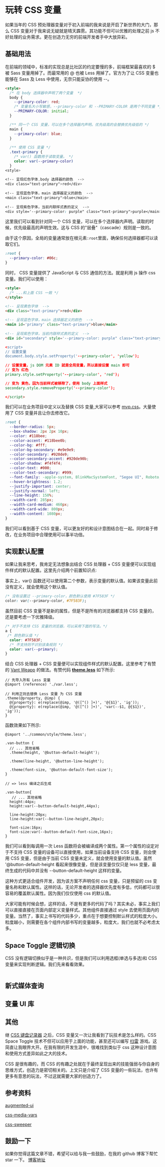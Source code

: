# 玩转 CSS 变量

如果当年的 CSS  预处理器变量对于初入前端的我来说是开启了新世界的大门，那么 CSS 变量对于我来说无疑就是晴天霹雳。其功能不但可以优雅的处理之前 js 不好处理的业务需求。更在创造力无穷的前端开发者手中大放异彩。

## 基础用法

在前端的领域中，标准的实现总是比社区的约定要慢的多，前端框架最喜欢的 $ 被 Sass 变量用掉了。而最常用的 @ 也被 Less 用掉了。官方为了让 CSS 变量也能够在 Sass 及 Less 中使用，无奈只能妥协的使用 --。

```html
<style>
  /* 在 body 选择器中声明了两个变量  */ 
  body {
    --primary-color: red;
    /* 变量名大小写敏感，--primary-color 和 --PRIMARY-COLOR 是两个不同变量 */  
    --PRIMARY-COLOR: initial;  
  }

  /** 同一个 CSS 变量，可以在多个选择器内声明。优先级高的会替换优先级低的 */
  main {
    --primary-color: blue;
  }
    
  /** 使用 CSS 变量 */
  .text-primary {
    /* var() 函数用于读取变量。 */  
    color: var(--primary-color)
  }
<style>
    
<!-- 呈现红色字体,body 选择器的颜色  -->    
<div class="text-primary">red</div> 
    
<!-- 呈现蓝色字体，main 选择器定义的颜色  -->    
<main class="text-primary">blue</main>
    
<!-- 呈现紫色字体，当前内联样式表的定义  --> 
<div style='--primary-color: purple" class="text-primary">purple</main>    
```

这里我们可以看到针对同一个 CSS 变量，可以在多个选择器内声明。读取的时候，优先级最高的声明生效。这与 CSS 的"层叠"（cascade）规则是一致的。

由于这个原因，全局的变量通常放在根元素`:root`里面，确保任何选择器都可以读取它们。

```css
:root {
  --primary-color: #06c;
}
```

同时， CSS 变量提供了 JavaScript 与 CSS 通信的方法。就是利用 js 操作 css 变量。我们可以使用：

```html
<style>
  /* ...和上面 CSS 一致 */  
</style>    

<!-- 呈现黄色字体  -->    
<div class="text-primary">red</div> 
    
<!-- 呈现蓝色字体，main 选择器定义的颜色  -->    
<main id='primary' class="text-primary">blue</main>
    
<!-- 呈现紫色字体，当前内联样式表的定义  --> 
<div id="secondary" style='--primary-color: purple" class="text-primary">purple</main>    

<script>
// 设置变量
document.body.style.setProperty('--primary-color', 'yellow');
                                                           
// 设置变量，js DOM 元素 ID 就是全局变量，所以直接设置 main 即可
// 变为 红色
primary.style.setProperty('--primary-color', 'red');    

// 变为 黄色，因为当前样式被移除了，使用 body 上面样式
secondary.style.removeProperty('--primary-color');

</script>

```

我们可以在业务项目中定义以及替换 CSS 变量,大家可以参考 [mvp.css]()。大量使用了 CSS 变量并且让你去修改它。

```css
:root {
  --border-radius: 5px;
  --box-shadow: 2px 2px 10px;
  --color: #118bee;
  --color-accent: #118bee0b;
  --color-bg: #fff;
  --color-bg-secondary: #e9e9e9;
  --color-secondary: #920de9;
  --color-secondary-accent: #920de90b;
  --color-shadow: #f4f4f4;
  --color-text: #000;
  --color-text-secondary: #999;
  --font-family: -apple-system, BlinkMacSystemFont, "Segoe UI", Roboto, Oxygen-Sans, Ubuntu, Cantarell, "Helvetica Neue", sans-serif;
  --hover-brightness: 1.2;
  --justify-important: center;
  --justify-normal: left;
  --line-height: 150%;
  --width-card: 285px;
  --width-card-medium: 460px;
  --width-card-wide: 800px;
  --width-content: 1080px;
}
```

我们可以看到基于 CSS 变量，可以更友好的和设计意图结合在一起。同时易于修改，在业务项目中合理使用可以事半功倍。

## 实现默认配置

如果让我来思考，我肯定无法想象出结合 CSS 处理器 + CSS 变量便可以实现组件样式的默认配置。这里先介绍两个前置知识点:

事实上，var() 函数还可以使用第二个参数，表示变量的默认值。如果该变量此前没有定义，就会使用这个默认值。

```css
/* 没有设置过 --primary-color，颜色默认使用 #7F583F */
color: var(--primary-color, #7F583F);
```

虽然目前 CSS 变量不是新的属性，但是不是所有的浏览器都支持 CSS 变量的，还是要考虑一下优雅降级。

```css
/* 对于不支持 CSS 变量的浏览器，可以采用下面的写法。*/
a {
 /* 颜色默认值 */
  color: #7F583F;
  /* 不支持则不识别该条规则 */  
  color: var(--primary);
}
```

结合 CSS 处理器 + CSS 变量便可以实现组件样式的默认配置。这里参考了有赞的 [Vant Weapp](https://youzan.github.io/vant-weapp/#/theme) 的做法。有赞代码 [**theme.less**](https://github.com/youzan/vant-weapp/blob/v1.1.0/packages/common/style/theme.less) 如下所示:

```less
// 先导入所有 Less 变量
@import (reference) './var.less';

// 利用正则去替换 Less 变量 为 CSS 变量
.theme(@property, @imp) {
  @{property}: e(replace(@imp, '@([^() ]+)', '@{$1}', 'ig'));
  @{property}: e(replace(@imp, '@([^() ]+)', 'var(--$1, @{$1})', 'ig'));
}
```

函数效果如下所示:

```less
@import '../common/style/theme.less';

.van-button {
  // ... 其他省略
  .theme(height, '@button-default-height');
    
  .theme(line-height, '@button-line-height');
    
  .theme(font-size, '@button-default-font-size');
}

// => less 编译之后生成

.van-button{
   // ... 其他省略
  height:44px;
  height:var(--button-default-height,44px);
    
  line-height:20px;
  line-height:var(--button-line-height,20px);
    
  font-size:16px;
  font-size:var(--button-default-font-size,16px);
}
```

我们可以看到每调用一次 Less 函数将会被编译成两个属性。第一个属性的设定对于不支持 CSS 变量的设备可以直接使用，如果当前设备支持 CSS 变量，则会使用 CSS 变量，但是由于当前 CSS 变量未定义，就会使用变量的默认值。虽然 '@button-default-height 看起来很像变量，但是该变量仅仅只是 less 变量，最终生成的代码中并没有 --button-default-height 这样的变量。

这种方式更适合组件开发，因为该方案不声明任何 css 变量，只是预留的 css 变量名称和默认属性。这样的话，无论开发者的选择器优先度有多低，代码都可以很容易的覆盖默认属性。因为我们仅仅使用 css 的默认值。

大家可能有时候会想，这样的话，不是有更多的代码了吗？其实未必，事实上我们可以直接直接在页面内部定义变量样式。其他组件直接通过 style 去使用页面内的变量。当然了，事实上书写的代码多少，重点在于想要控制默认样式的粒度大小。粒度越小，则需要在各个组件内部书写的变量越多，粒度大，我们也就不必考虑太多。

## Space Toggle 逻辑切换

CSS 没有逻辑切换似乎是一种共识，但是我们可以利用选框(单选与多选)和 CSS 变量来实现判断逻辑。我们先来看看效果。

```

```



## 新式媒体查询

##  变量 UI 库

## 其他

继 [CSS 键盘记录器](https://github.com/maxchehab/CSS-Keylogging) 之后，CSS 变量又一次让我看到了玩技术是怎么样的。CSS Space Toggle 技术不但可以应用于上面的功能，甚至还可以编写 [扫雷](https://github.com/propjockey/css-sweeper) 游戏。这简直让我眼界大开。在我有限的开发生涯中，很难找到类似于 css 这种设计意图和使用方式差异如此之大的技术。

CSS 是很有趣的，而 CSS 的有趣之处就在于最终呈现出来的技能强弱与你自身的思维方式，创造力是密切相关的。上文只是介绍了 CSS 变量的一些玩法，也许有更多有意思的玩法，不过这就需要大家的创造力了。

## 参考资料

[augmented-ui](https://github.com/propjockey/augmented-ui)

[css-media-vars](https://github.com/propjockey/css-media-vars)

[css-sweeper](https://github.com/propjockey/css-sweeper)

## 鼓励一下

如果你觉得这篇文章不错，希望可以给与我一些鼓励，在我的 github 博客下帮忙 star 一下。
[博客地址](https://github.com/wsafight/personBlog)